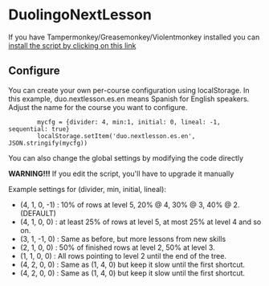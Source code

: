 DuolingoNextLesson
===========

If you have Tampermonkey/Greasemonkey/Violentmonkey installed you can [install the script by clicking on this link](https://github.com/camiloaa/duolingonextlesson/raw/master/DuolingoNextLesson.user.js)

## Configure

You can create your own per-course configuration using localStorage.
In this example, duo.nextlesson.es.en means Spanish for English speakers.
Adjust the name for the course you want to configure.
```
		mycfg = {divider: 4, min:1, initial: 0, lineal: -1, sequential: true}
		localStorage.setItem('duo.nextlesson.es.en', JSON.stringify(mycfg))
```
You can also change the global settings by modifying the code directly

**WARNING!!!** If you edit the script, you'll have to upgrade it manually

Example settings for (divider, min, initial, lineal):
-	(4, 1, 0, -1) : 10% of rows at level 5, 20% @ 4, 30% @ 3, 40% @ 2. (DEFAULT)
-	(4, 1, 0, 0)  : at least 25% of rows at level 5, at most 25% at level 4 and so on.
-	(3, 1, -1, 0)  : Same as before, but more lessons from new skills
-	(2, 1, 0, 0)  : 50% of finished rows at level 2, 50% at level 3.
-	(1, 1, 0, 0)  : All rows pointing to level 2 until the end of the tree.
-	(4, 2, 0, 0)  : Same as (1, 4, 0) but keep it slow until the first shortcut.
-	(4, 2, 0, 0)  : Same as (1, 4, 0) but keep it slow until the first shortcut.


